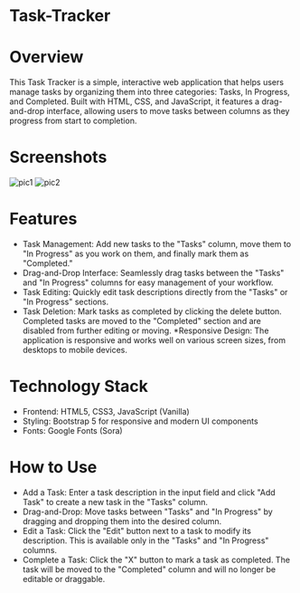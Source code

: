 # Task-Tracker

# Overview
This Task Tracker is a simple, interactive web application that helps users manage tasks by organizing them into three categories: Tasks, In Progress, and Completed. Built with HTML, CSS, and JavaScript, it features a drag-and-drop interface, allowing users to move tasks between columns as they progress from start to completion.

# Screenshots
![pic1](https://github.com/user-attachments/assets/764be2e7-c56d-49a2-8cf1-878e7a209a76)
![pic2](https://github.com/user-attachments/assets/8f3d386a-7ae3-49e7-8b8c-79158836276a)


# Features
* Task Management: Add new tasks to the "Tasks" column, move them to "In Progress" as you work on them, and finally mark them as "Completed."
* Drag-and-Drop Interface: Seamlessly drag tasks between the "Tasks" and "In Progress" columns for easy management of your workflow.
* Task Editing: Quickly edit task descriptions directly from the "Tasks" or "In Progress" sections.
* Task Deletion: Mark tasks as completed by clicking the delete button. Completed tasks are moved to the "Completed" section and are disabled from further editing or moving.
*Responsive Design: The application is responsive and works well on various screen sizes, from desktops to mobile devices.

# Technology Stack
* Frontend: HTML5, CSS3, JavaScript (Vanilla)
* Styling: Bootstrap 5 for responsive and modern UI components
* Fonts: Google Fonts (Sora)

# How to Use
* Add a Task: Enter a task description in the input field and click "Add Task" to create a new task in the "Tasks" column.
* Drag-and-Drop: Move tasks between "Tasks" and "In Progress" by dragging and dropping them into the desired column.
* Edit a Task: Click the "Edit" button next to a task to modify its description. This is available only in the "Tasks" and "In Progress" columns.
* Complete a Task: Click the "X" button to mark a task as completed. The task will be moved to the "Completed" column and will no longer be editable or draggable.
